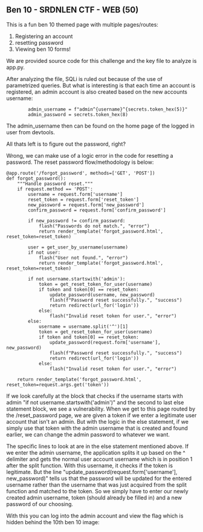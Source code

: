 ## Ben 10 - SRDNLEN CTF - WEB (50)

This is a fun ben 10 themed page with multiple pages/routes:

1. Registering an account
2. resetting password
3. Viewing ben 10 forms!



We are provided source code for this challenge and the key file to analyze is app.py.

After analyzing the file, SQLi is ruled out because of the use of parametrized queries. But what is interesting is that each time an account is registered, an admin account is also created based on the new accounts username:

```
        admin_username = f"admin^{username}^{secrets.token_hex(5)}"
        admin_password = secrets.token_hex(8)
```

The admin_username then can be found on the home page of the logged in user from devtools.

All thats left is to figure out the password, right?

Wrong, we can make use of a logic error in the code for resetting a password. The reset password flow/methodology is below:

```
@app.route('/forgot_password', methods=['GET', 'POST'])
def forgot_password():
    """Handle password reset."""
    if request.method == 'POST':
        username = request.form['username']
        reset_token = request.form['reset_token']
        new_password = request.form['new_password']
        confirm_password = request.form['confirm_password']

        if new_password != confirm_password:
            flash("Passwords do not match.", "error")
            return render_template('forgot_password.html', reset_token=reset_token)

        user = get_user_by_username(username)
        if not user:
            flash("User not found.", "error")
            return render_template('forgot_password.html', reset_token=reset_token)

        if not username.startswith('admin'):
            token = get_reset_token_for_user(username)
            if token and token[0] == reset_token:
                update_password(username, new_password)
                flash(f"Password reset successfully.", "success")
                return redirect(url_for('login'))
            else:
                flash("Invalid reset token for user.", "error")
        else:
            username = username.split('^')[1]
            token = get_reset_token_for_user(username)
            if token and token[0] == reset_token:
                update_password(request.form['username'], new_password)
                flash(f"Password reset successfully.", "success")
                return redirect(url_for('login'))
            else:
                flash("Invalid reset token for user.", "error")

    return render_template('forgot_password.html', reset_token=request.args.get('token'))
```

If we look carefully at the block that checks if the username starts with admin "if not username.startswith('admin')" and the second to last else statement block, we see a vulnerability. When we get to this page routed by the /reset_password page, we are given a token if we enter a legitimate user account that isn't an admin. But with the logic in the else statement, if we simply use that token with the admin username that is created and found earlier, we can change the admin password to whatever we want.

The specific lines to look at are in the else statement mentioned above. If we enter the admin username, the application splits it up based on the ^ delimiter and gets the normal user account username which is in position 1 after the split function. With this username, it checks if the token is legitimate. But the line "update_password(request.form['username'], new_password)" tells us that the password will be updated for the entered username rather than the username that was just acquired from the split function and matched to the token. So we simply have to enter our newly created admin username, token (should already be filled in) and a new password of our choosing.

With this you can log into the admin account and view the flag which is hidden behind the 10th ben 10 image:


